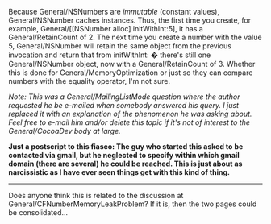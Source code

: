 Because General/NSNumbers are *immutable* (constant values), General/NSNumber caches instances. Thus, the first time you create, for example,     General/[[NSNumber alloc] initWithInt:5], it has a General/RetainCount of 2. The next time you create a number with the value 5, General/NSNumber will retain the same object from the previous invocation and return that from     initWithInt: � there's still one General/NSNumber object, now with a General/RetainCount of 3. Whether this is done for General/MemoryOptimization or just so they can compare numbers with the equality operator, I'm not sure.

*Note: This was a General/MailingListMode question where the author requested he be e-mailed when somebody answered his query. I just replaced it with an explanation of the phenomenon he was asking about. Feel free to e-mail him and/or delete this topic if it's not of interest to the General/CocoaDev body at large.*

**Just a postscript to this fiasco: The guy who started this asked to be contacted via gmail, but he neglected to specify within which gmail domain (there are several) he could be reached. This is just about as narcissistic as I have ever seen things get with this kind of thing.**

----

Does anyone think this is related to the discussion at General/CFNumberMemoryLeakProblem? If it is, then the two pages could be consolidated...